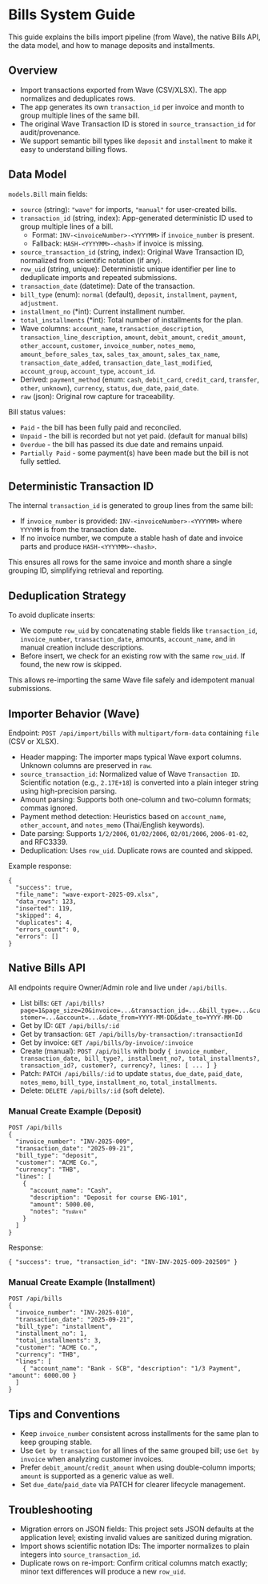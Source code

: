 # Bills System Guide

This guide explains the bills import pipeline (from Wave), the native Bills API, the data model, and how to manage deposits and installments.

## Overview
- Import transactions exported from Wave (CSV/XLSX). The app normalizes and deduplicates rows.
- The app generates its own `transaction_id` per invoice and month to group multiple lines of the same bill.
- The original Wave Transaction ID is stored in `source_transaction_id` for audit/provenance.
- We support semantic bill types like `deposit` and `installment` to make it easy to understand billing flows.

## Data Model

`models.Bill` main fields:
- `source` (string): `"wave"` for imports, `"manual"` for user-created bills.
- `transaction_id` (string, index): App-generated deterministic ID used to group multiple lines of a bill.
  - Format: `INV-<invoiceNumber>-<YYYYMM>` if `invoice_number` is present.
  - Fallback: `HASH-<YYYYMM>-<hash>` if invoice is missing.
- `source_transaction_id` (string, index): Original Wave Transaction ID, normalized from scientific notation (if any).
- `row_uid` (string, unique): Deterministic unique identifier per line to deduplicate imports and repeated submissions.
- `transaction_date` (datetime): Date of the transaction.
- `bill_type` (enum): `normal` (default), `deposit`, `installment`, `payment`, `adjustment`.
- `installment_no` (*int): Current installment number.
- `total_installments` (*int): Total number of installments for the plan.
- Wave columns: `account_name`, `transaction_description`, `transaction_line_description`, `amount`, `debit_amount`, `credit_amount`, `other_account`, `customer`, `invoice_number`, `notes_memo`, `amount_before_sales_tax`, `sales_tax_amount`, `sales_tax_name`, `transaction_date_added`, `transaction_date_last_modified`, `account_group`, `account_type`, `account_id`.
- Derived: `payment_method` (enum: `cash`, `debit_card`, `credit_card`, `transfer`, `other`, `unknown`), `currency`, `status`, `due_date`, `paid_date`.
- `raw` (json): Original row capture for traceability.

Bill status values:
- `Paid` - the bill has been fully paid and reconciled.
- `Unpaid` - the bill is recorded but not yet paid. (default for manual bills)
- `Overdue` - the bill has passed its due date and remains unpaid.
- `Partially Paid` - some payment(s) have been made but the bill is not fully settled.

## Deterministic Transaction ID

The internal `transaction_id` is generated to group lines from the same bill:
- If `invoice_number` is provided: `INV-<invoiceNumber>-<YYYYMM>` where `YYYYMM` is from the transaction date.
- If no invoice number, we compute a stable hash of date and invoice parts and produce `HASH-<YYYYMM>-<hash>`.

This ensures all rows for the same invoice and month share a single grouping ID, simplifying retrieval and reporting.

## Deduplication Strategy

To avoid duplicate inserts:
- We compute `row_uid` by concatenating stable fields like `transaction_id`, `invoice_number`, `transaction_date`, amounts, `account_name`, and in manual creation include descriptions. 
- Before insert, we check for an existing row with the same `row_uid`. If found, the new row is skipped.

This allows re-importing the same Wave file safely and idempotent manual submissions.

## Importer Behavior (Wave)

Endpoint: `POST /api/import/bills` with `multipart/form-data` containing `file` (CSV or XLSX).

- Header mapping: The importer maps typical Wave export columns. Unknown columns are preserved in `raw`.
- `source_transaction_id`: Normalized value of Wave `Transaction ID`. Scientific notation (e.g., `2.17E+18`) is converted into a plain integer string using high-precision parsing.
- Amount parsing: Supports both one-column and two-column formats; commas ignored.
- Payment method detection: Heuristics based on `account_name`, `other_account`, and `notes_memo` (Thai/English keywords).
- Date parsing: Supports `1/2/2006`, `01/02/2006`, `02/01/2006`, `2006-01-02`, and RFC3339.
- Deduplication: Uses `row_uid`. Duplicate rows are counted and skipped.

Example response:
```
{
  "success": true,
  "file_name": "wave-export-2025-09.xlsx",
  "data_rows": 123,
  "inserted": 119,
  "skipped": 4,
  "duplicates": 4,
  "errors_count": 0,
  "errors": []
}
```

## Native Bills API

All endpoints require Owner/Admin role and live under `/api/bills`.

- List bills: `GET /api/bills?page=1&page_size=20&invoice=...&transaction_id=...&bill_type=...&customer=...&account=...&date_from=YYYY-MM-DD&date_to=YYYY-MM-DD`
- Get by ID: `GET /api/bills/:id`
- Get by transaction: `GET /api/bills/by-transaction/:transactionId`
- Get by invoice: `GET /api/bills/by-invoice/:invoice`
- Create (manual): `POST /api/bills` with body `{ invoice_number, transaction_date, bill_type?, installment_no?, total_installments?, transaction_id?, customer?, currency?, lines: [ ... ] }`
- Patch: `PATCH /api/bills/:id` to update `status`, `due_date`, `paid_date`, `notes_memo`, `bill_type`, `installment_no`, `total_installments`.
- Delete: `DELETE /api/bills/:id` (soft delete).

### Manual Create Example (Deposit)
```
POST /api/bills
{
  "invoice_number": "INV-2025-009",
  "transaction_date": "2025-09-21",
  "bill_type": "deposit",
  "customer": "ACME Co.",
  "currency": "THB",
  "lines": [
    {
      "account_name": "Cash",
      "description": "Deposit for course ENG-101",
      "amount": 5000.00,
      "notes": "รับมัดจำ"
    }
  ]
}
```
Response:
```
{ "success": true, "transaction_id": "INV-INV-2025-009-202509" }
```

### Manual Create Example (Installment)
```
POST /api/bills
{
  "invoice_number": "INV-2025-010",
  "transaction_date": "2025-09-21",
  "bill_type": "installment",
  "installment_no": 1,
  "total_installments": 3,
  "customer": "ACME Co.",
  "currency": "THB",
  "lines": [
    { "account_name": "Bank - SCB", "description": "1/3 Payment", "amount": 6000.00 }
  ]
}
```

## Tips and Conventions
- Keep `invoice_number` consistent across installments for the same plan to keep grouping stable.
- Use `Get by transaction` for all lines of the same grouped bill; use `Get by invoice` when analyzing customer invoices.
- Prefer `debit_amount`/`credit_amount` when using double-column imports; `amount` is supported as a generic value as well.
- Set `due_date`/`paid_date` via PATCH for clearer lifecycle management.

## Troubleshooting
- Migration errors on JSON fields: This project sets JSON defaults at the application level; existing invalid values are sanitized during migration.
- Import shows scientific notation IDs: The importer normalizes to plain integers into `source_transaction_id`.
- Duplicate rows on re-import: Confirm critical columns match exactly; minor text differences will produce a new `row_uid`.
